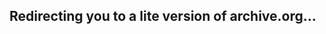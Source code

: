 Redirecting you to a lite version of archive.org...
---------------------------------------------------